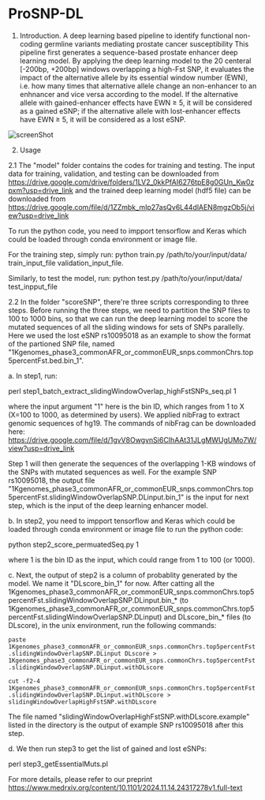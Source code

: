 # ProSNP-DL

1. Introduction.
A deep learning based pipeline to identify functional non-coding germline variants mediating prostate cancer susceptibility 
This pipeline first generates a sequence-based prostate enhancer deep learning model. By applying the deep learning model to the 20 centeral [-200bp, +200bp] windows overlapping a high-Fst SNP, it evaluates the impact of the alternative allele by its essential window number (EWN), i.e. how many times that alternative allele change an non-enhancer to an enhnancer and vice versa according to the model. If the alternative allele with gained-enhancer effects have EWN ≥ 5, it will be considered as a gained eSNP; if the alternative allele with lost-enhancer effects have EWN ≥ 5, it will be considered as a lost eSNP.

![screenShot](./Users/lis11/Documents/papers/prostateCancer/paperFiles/Figures/subFigures/Fig1_github.png)


2. Usage
   
2.1 The "model" folder contains the codes for training and testing. The input data for training, validation, and testing can be downloaded from https://drive.google.com/drive/folders/1LV2_0kkPfAI6276tpE8g0GUn_Kw0zpxm?usp=drive_link 
and the trained deep learning model (hdf5 file) can be downloaded from https://drive.google.com/file/d/1ZZmbk_mIp27asQv6L44dlAEN8mgzOb5j/view?usp=drive_link

To run the python code, you need to impport tensorflow and Keras which could be loaded through conda environment or image file. 

For the training step, simply run: python train.py /path/to/your/input/data/ train_input_file validation_input_file. 

Similarly, to test the model, run: python test.py /path/to/your/input/data/ test_inpput_file

2.2 In the folder "scoreSNP", there're three scripts corresponding to three steps. Before running the three steps, we need to partition the SNP files to 100 to 1000 bins, so that we can run the deep learning model to score the mutated sequences of all the sliding windows for sets of SNPs parallelly. Here we used the lost eSNP rs10095018 as an example to show the format of the partioned SNP file, named "1Kgenomes_phase3_commonAFR_or_commonEUR_snps.commonChrs.top5percentFst.bed.bin_1".
  
a. In step1, run: 

perl step1_batch_extract_slidingWindowOverlap_highFstSNPs_seq.pl 1

where the input argument "1" here is the bin ID, which ranges from 1 to X (X=100 to 1000, as determined by users). We applied nibFrag to extract genomic   sequences of hg19. The commands of nibFrag can be downloaded here: https://drive.google.com/file/d/1gvV8OwgvnSi6CIhAAt31JLgMWUgUMo7W/view?usp=drive_link

Step 1 will then generate the sequences of the overlapping 1-KB windows of the SNPs with mutated sequences as well. For the example SNP rs10095018, the output file "1Kgenomes_phase3_commonAFR_or_commonEUR_snps.commonChrs.top5percentFst.slidingWindowOverlapSNP.DLinput.bin_1" is the input for next step, which is the input of the deep learning enhancer model.

b. In step2, you need to impport tensorflow and Keras which could be loaded through conda environment or image file to run the python code:

python step2_score_permuatedSeq.py 1

where 1 is the bin ID as the input, which could range from 1 to 100 (or 1000).

c. Next, the output of step2 is a column of probablity generated by the model. We name it "DLscore_bin_1" for now. After catting all the 1Kgenomes_phase3_commonAFR_or_commonEUR_snps.commonChrs.top5percentFst.slidingWindowOverlapSNP.DLinput.bin_* (to 1Kgenomes_phase3_commonAFR_or_commonEUR_snps.commonChrs.top5percentFst.slidingWindowOverlapSNP.DLinput) and DLscore_bin_* files (to DLscore), in the unix environment, run the following commands:

`paste 1Kgenomes_phase3_commonAFR_or_commonEUR_snps.commonChrs.top5percentFst.slidingWindowOverlapSNP.DLinput DLscore > 1Kgenomes_phase3_commonAFR_or_commonEUR_snps.commonChrs.top5percentFst.slidingWindowOverlapSNP.DLinput.withDLscore`
  
`cut -f2-4 1Kgenomes_phase3_commonAFR_or_commonEUR_snps.commonChrs.top5percentFst.slidingWindowOverlapSNP.DLinput.withDLscore > slidingWindowOverlapHighFstSNP.withDLscore`
  
The file named "slidingWindowOverlapHighFstSNP.withDLscore.example" listed in the directory is the output of example SNP rs10095018 after this step.

d. We then run step3 to get the list of gained and lost eSNPs:


   perl step3_getEssentialMuts.pl

For more details, please refer to our preprint https://www.medrxiv.org/content/10.1101/2024.11.14.24317278v1.full-text
